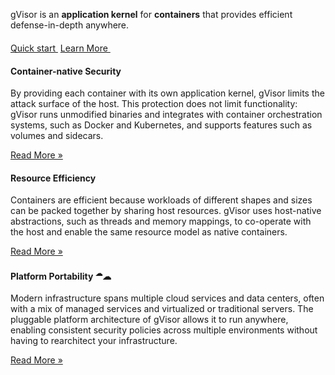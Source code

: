 <div class="jumbotron jumbotron-fluid">
  <div class="container">
    <div class="row">
      <div class="col-md-3"></div>
      <div class="col-md-6">
        <p>gVisor is an <b>application kernel</b> for <b>containers</b> that provides efficient defense-in-depth anywhere.</p>
        <p style="margin-top: 20px;">
          <a class="btn" href="/docs/user_guide/quick_start/docker/">Quick start&nbsp;<i class="fas fa-arrow-alt-circle-right ml-2"></i></a>
          <a class="btn" href="/docs/">Learn More&nbsp;<i class="fas fa-arrow-alt-circle-right ml-2"></i></a>
        </p>
      </div>
      <div class="col-md-3"></div>
    </div>
  </div>
</div>

<div class="container"> <!-- Full page container. -->

<div class="row">
  <div class="col-md-4">
    <h4 id="seamless-security">Container-native Security <i class="fas fa-lock"></i></h4>
    <p>By providing each container with its own application kernel, gVisor
    limits the attack surface of the host. This protection does not limit
    functionality: gVisor runs unmodified binaries and integrates with container
    orchestration systems, such as Docker and Kubernetes, and supports features
    such as volumes and sidecars.</p>
    <a class="button" href="/docs/architecture_guide/security/">Read More &raquo;</a>
  </div>

  <div class="col-md-4">
    <h4 id="resource-efficiency">Resource Efficiency <i class="fas fa-feather-alt"></i></h4>
    <p>Containers are efficient because workloads of different shapes and sizes
    can be packed together by sharing host resources. gVisor uses host-native
    abstractions, such as threads and memory mappings, to co-operate with the
    host and enable the same resource model as native containers.</p>
    <a class="button" href="/docs/architecture_guide/resources/">Read More &raquo;</a>
  </div>

  <div class="col-md-4">
    <h4 id="platform-portability">Platform Portability <sup>&#9729;</sup>&#9729;</h4>
    <p>Modern infrastructure spans multiple cloud services and data centers,
    often with a mix of managed services and virtualized or traditional servers.
    The pluggable platform architecture of gVisor allows it to run anywhere,
    enabling consistent security policies across multiple environments without
    having to rearchitect your infrastructure.</p>
    <a class="button" href="/docs/architecture_guide/platforms/">Read More &raquo;</a>
  </div>
</div>

</div> <!-- container -->
